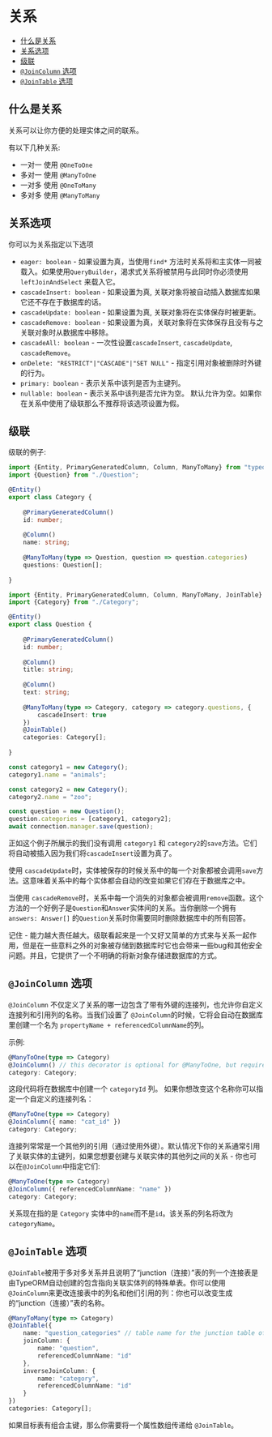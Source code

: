 # 关系

* [什么是关系](#what-are-relations)
* [关系选项](#relation-options)
* [级联](#cascades)
* [`@JoinColumn` 选项](#joincolumn-options)
* [`@JoinTable` 选项](#jointable-options)

## 什么是关系

关系可以让你方便的处理实体之间的联系。

有以下几种关系:

* 一对一 使用 `@OneToOne`
* 多对一 使用 `@ManyToOne`
* 一对多 使用 `@OneToMany`
* 多对多 使用 `@ManyToMany`
          
## 关系选项

你可以为关系指定以下选项

* `eager: boolean` - 如果设置为真，当使用`find*` 方法时关系将和主实体一同被载入。如果使用`QueryBuilder`，渴求式关系将被禁用与此同时你必须使用`leftJoinAndSelect` 来载入它。
* `cascadeInsert: boolean` - 如果设置为真, 关联对象将被自动插入数据库如果它还不存在于数据库的话。
* `cascadeUpdate: boolean` - 如果设置为真, 关联对象将在实体保存时被更新。
* `cascadeRemove: boolean` - 如果设置为真，关联对象将在实体保存且没有与之关联对象时从数据库中移除。
* `cascadeAll: boolean` - 一次性设置`cascadeInsert`, `cascadeUpdate`, `cascadeRemove`。 
* `onDelete: "RESTRICT"|"CASCADE"|"SET NULL"` - 指定引用对象被删除时外键的行为。
* `primary: boolean` - 表示关系中该列是否为主键列。
* `nullable: boolean` - 表示关系中该列是否允许为空。 默认允许为空。如果你在关系中使用了级联那么不推荐将该选项设置为假。

## 级联

级联的例子:

```typescript
import {Entity, PrimaryGeneratedColumn, Column, ManyToMany} from "typeorm";
import {Question} from "./Question";

@Entity()
export class Category {
    
    @PrimaryGeneratedColumn()
    id: number;
    
    @Column()
    name: string;
    
    @ManyToMany(type => Question, question => question.categories)
    questions: Question[];
    
}
```

```typescript
import {Entity, PrimaryGeneratedColumn, Column, ManyToMany, JoinTable} from "typeorm";
import {Category} from "./Category";

@Entity()
export class Question {
    
    @PrimaryGeneratedColumn()
    id: number;
    
    @Column()
    title: string;
    
    @Column()
    text: string;
    
    @ManyToMany(type => Category, category => category.questions, {
        cascadeInsert: true
    })
    @JoinTable()
    categories: Category[];
    
}
```

```typescript
const category1 = new Category();
category1.name = "animals";

const category2 = new Category();
category2.name = "zoo";

const question = new Question();
question.categories = [category1, category2];
await connection.manager.save(question);
```

正如这个例子所展示的我们没有调用 `category1` 和 `category2`的`save`方法。它们将自动被插入因为我们将`cascadeInsert`设置为真了。

使用 `cascadeUpdate`时，实体被保存的时候关系中的每一个对象都被会调用`save`方法。这意味着关系中的每个实体都会自动的改变如果它们存在于数据库之中。

当使用 `cascadeRemove`时，关系中每一个消失的对象都会被调用`remove`函数。这个方法的一个好例子是`Question`和`Answer`实体间的关系。当你删除一个拥有`answers: Answer[]` 的`Question`关系时你需要同时删除数据库中的所有回答。

记住 - 能力越大责任越大。级联看起来是一个又好又简单的方式来与关系一起作用，但是在一些意料之外的对象被存储到数据库时它也会带来一些bug和其他安全问题。并且，它提供了一个不明确的将新对象存储进数据库的方式。

## `@JoinColumn` 选项

`@JoinColumn` 不仅定义了关系的哪一边包含了带有外键的连接列，也允许你自定义连接列和引用列的名称。当我们设置了 `@JoinColumn`的时候，它将会自动在数据库里创建一个名为 `propertyName + referencedColumnName`的列。

示例:

```typescript
@ManyToOne(type => Category)
@JoinColumn() // this decorator is optional for @ManyToOne, but required for @OneToOne
category: Category;
```

这段代码将在数据库中创建一个 `categoryId` 列。
如果你想改变这个名称你可以指定一个自定义的连接列名：

```typescript
@ManyToOne(type => Category)
@JoinColumn({ name: "cat_id" })
category: Category;
```

连接列常常是一个其他列的引用（通过使用外键）。默认情况下你的关系通常引用了关联实体的主键列，如果您想要创建与关联实体的其他列之间的关系 - 你也可以在`@JoinColumn`中指定它们:

```typescript
@ManyToOne(type => Category)
@JoinColumn({ referencedColumnName: "name" })
category: Category;
```

关系现在指的是 `Category` 实体中的`name`而不是`id`。该关系的列名将改为`categoryName`。

## `@JoinTable` 选项

`@JoinTable`被用于多对多关系并且说明了“junction（连接）”表的列一个连接表是由TypeORM自动创建的包含指向关联实体列的特殊单表。你可以使用 `@JoinColumn`来更改连接表中的列名和他们引用的列：你也可以改变生成的“junction（连接）”表的名称。

```typescript
@ManyToMany(type => Category)
@JoinTable({
    name: "question_categories" // table name for the junction table of this relation
    joinColumn: {
        name: "question",
        referencedColumnName: "id"
    },
    inverseJoinColumn: {
        name: "category",
        referencedColumnName: "id"
    }
})
categories: Category[];
```

如果目标表有组合主键，那么你需要将一个属性数组传递给 `@JoinTable`。
